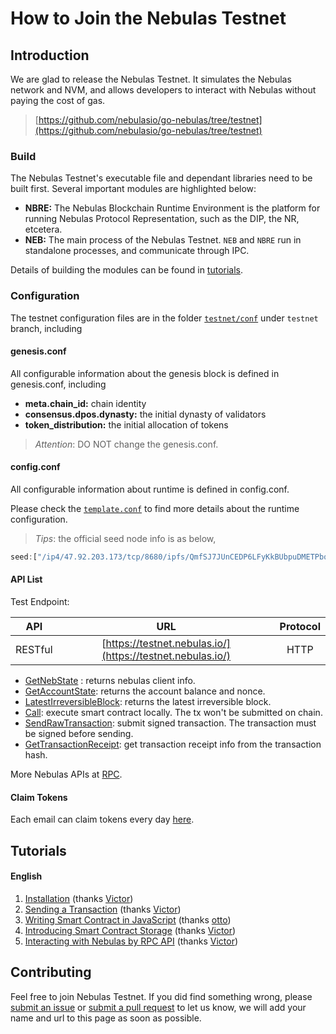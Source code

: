# How to Join the Nebulas Testnet

## Introduction

We are glad to release the Nebulas Testnet. It simulates the Nebulas network and NVM, and allows developers to interact with Nebulas without paying the cost of gas.

> [https://github.com/nebulasio/go-nebulas/tree/testnet](https://github.com/nebulasio/go-nebulas/tree/testnet)

### Build

The Nebulas Testnet's executable file and dependant libraries need to be built first. Several important modules are highlighted below:

* **NBRE:** The Nebulas Blockchain Runtime Environment is the platform for running Nebulas Protocol Representation, such as the DIP, the NR, etcetera. 
* **NEB:** The main process of the Nebulas Testnet. `NEB` and `NBRE` run in standalone processes, and communicate through IPC.

Details of building the modules can be found in [tutorials](http://wiki.nebulas.io/en/latest/go-nebulas/tutorials/01-installation.html#compile-nebulas).

### Configuration

The testnet configuration files are in the folder [`testnet/conf`](https://github.com/nebulasio/go-nebulas/tree/testnet/testnet/conf) under `testnet` branch, including

#### genesis.conf

All configurable information about the genesis block is defined in genesis.conf, including

* **meta.chain\_id:** chain identity
* **consensus.dpos.dynasty:** the initial dynasty of validators
* **token\_distribution:** the initial allocation of tokens

> _Attention_: DO NOT change the genesis.conf.

#### config.conf

All configurable information about runtime is defined in config.conf.

Please check the [`template.conf`](https://github.com/smalloranges/wiki/tree/887270957eb99d971309610bc1fdafb6a2d9d552/resources/conf/template.conf) to find more details about the runtime configuration.

> _Tips_: the official seed node info is as below,

```javascript
seed:["/ip4/47.92.203.173/tcp/8680/ipfs/QmfSJ7JUnCEDP6LFyKkBUbpuDMETPbqMVZvPQy4keeyBDP","/ip4/47.89.180.5/tcp/8680/ipfs/QmTmnd5KXm4UFUquAJEGdrwj1cbJCHsTfPWAp5aKrKoRJK"]
```

#### API List

Test Endpoint:

| API | URL | Protocol |
| --- | :---: | :---: |
| RESTful | [https://testnet.nebulas.io/](https://testnet.nebulas.io/) | HTTP |

* [GetNebState](https://github.com/nebulasio/wiki/blob/master/rpc.md#getnebstate) : returns nebulas client info.
* [GetAccountState](https://github.com/nebulasio/wiki/blob/master/rpc.md#getaccountstate): returns the account balance and nonce.
* [LatestIrreversibleBlock](https://github.com/nebulasio/wiki/blob/master/rpc.md#latestirreversibleblock): returns the latest irreversible block.
* [Call](https://github.com/nebulasio/wiki/blob/master/rpc.md#call): execute smart contract locally. The tx won't be submitted on chain.
* [SendRawTransaction](https://github.com/nebulasio/wiki/blob/master/rpc.md#sendrawtransaction): submit signed transaction. The transaction must be signed before sending.
* [GetTransactionReceipt](https://github.com/nebulasio/wiki/blob/master/rpc.md#gettransactionreceipt): get transaction receipt info from the transaction hash.

More Nebulas APIs at [RPC](https://github.com/nebulasio/wiki/blob/master/rpc.md).

#### Claim Tokens

Each email can claim tokens every day [here](https://testnet.nebulas.io/claim).

## Tutorials

#### English

1. [Installation](tutorials/01-installation.md) \(thanks [Victor](https://github.com/victorychain)\)
2. [Sending a Transaction](tutorials/02-transaction.md) \(thanks [Victor](https://github.com/victorychain)\)
3. [Writing Smart Contract in JavaScript](tutorials/03-smart-contracts-javascript.md) \(thanks [otto](https://github.com/ottokafka)\)
4. [Introducing Smart Contract Storage](tutorials/04-smart-contract-storage.md) \(thanks [Victor](https://github.com/victorychain)\)
5. [Interacting with Nebulas by RPC API](tutorials/05-interacting-with-nebulas-by-rpc-api.md) \(thanks [Victor](https://github.com/victorychain)\)


## Contributing

Feel free to join Nebulas Testnet. If you did find something wrong, please [submit an issue](https://github.com/nebulasio/go-nebulas/issues/new) or [submit a pull request](https://github.com/nebulasio/go-nebulas/pulls) to let us know, we will add your name and url to this page as soon as possible.

